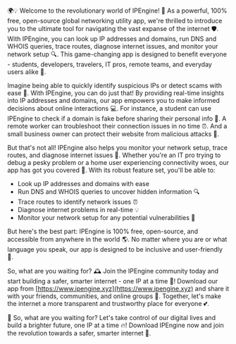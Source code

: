 🌍💡 Welcome to the revolutionary world of IPEngine! 🎉 As a powerful, 100% free, open-source global networking utility app, we're thrilled to introduce you to the ultimate tool for navigating the vast expanse of the internet 🛡️. With IPEngine, you can look up IP addresses and domains, run DNS and WHOIS queries, trace routes, diagnose internet issues, and monitor your network setup 🔍. This game-changing app is designed to benefit everyone - students, developers, travelers, IT pros, remote teams, and everyday users alike 📡.

Imagine being able to quickly identify suspicious IPs or detect scams with ease 🔮. With IPEngine, you can do just that! By providing real-time insights into IP addresses and domains, our app empowers you to make informed decisions about online interactions 💻. For instance, a student can use IPEngine to check if a domain is fake before sharing their personal info 📝. A remote worker can troubleshoot their connection issues in no time ⏰. And a small business owner can protect their website from malicious attacks 🚫.

But that's not all! IPEngine also helps you monitor your network setup, trace routes, and diagnose internet issues 🔧. Whether you're an IT pro trying to debug a pesky problem or a home user experiencing connectivity woes, our app has got you covered 💯. With its robust feature set, you'll be able to:

* Look up IP addresses and domains with ease
* Run DNS and WHOIS queries to uncover hidden information 🔍
* Trace routes to identify network issues ⏰
* Diagnose internet problems in real-time 💡
* Monitor your network setup for any potential vulnerabilities 🚫

But here's the best part: IPEngine is 100% free, open-source, and accessible from anywhere in the world 🌎. No matter where you are or what language you speak, our app is designed to be inclusive and user-friendly 🌈.

So, what are you waiting for? 🕰️ Join the IPEngine community today and start building a safer, smarter internet - one IP at a time 🔩! Download our app from [https://www.ipengine.xyz](https://www.ipengine.xyz) and share it with your friends, communities, and online groups 📢. Together, let's make the internet a more transparent and trustworthy place for everyone 💕.

🚀 So, what are you waiting for? Let's take control of our digital lives and build a brighter future, one IP at a time 🔥! Download IPEngine now and join the revolution towards a safer, smarter internet 🌟.